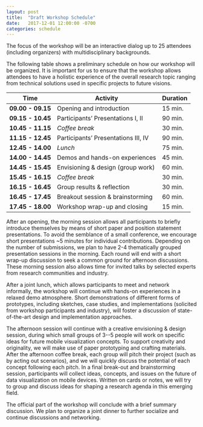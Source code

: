 ```yaml
---
layout: post
title:  "Draft Workshop Schedule"
date:   2017-12-01 12:00:00 -0700
categories: schedule
---
```


The focus of the workshop will be an interactive dialog up to 25 attendees (including organizers) with multidisciplinary backgrounds. 

The following table shows a preliminary schedule on how our workshop will be organized. It is important for us to ensure that the workshop allows attendees to have a holistic experience of the overall research topic ranging from technical solutions used in specific projects to future visions.

| **Time** 	          | Activity            	                | Duration 	|
|------------------   |-------------------------------------	|---------	|
| **09.00 - 09.15** 	| Opening and introduction            	| 15 min. 	|
| **09.15 - 10.45** 	| Participants’ Presentations I, II   	| 90 min. 	|
| **10.45 - 11.15** 	| *Coffee break*                        | 30 min. 	|
| **11.15 - 12.45** 	| Participants’ Presentations III, IV 	| 90 min. 	|
| **12.45 - 14.00** 	| *Lunch*                              	| 75 min. 	|
| **14.00 - 14.45** 	| Demos and hands-on experiences      	| 45 min. 	|
| **14.45 - 15.45** 	| Envisioning & design (group work)   	| 60 min. 	|
| **15.45 - 16.15** 	| *Coffee break*                        | 30 min. 	|
| **16.15 - 16.45** 	| Group results & reflection          	| 30 min. 	|
| **16.45 - 17.45** 	| Breakout session & brainstorming    	| 60 min. 	|
| **17.45 - 18.00** 	| Workshop wrap-up and closing        	| 15 min. 	|

After an opening, the morning session allows all participants to briefly introduce themselves by means of short paper and position statement presentations. To avoid the semblance of a small conference, we encourage short presentations ~5 minutes for individual contributions. Depending on the number of submissions, we plan to have 2-4 thematically grouped presentation sessions in the morning. Each round will end with a short wrap-up discussion to seek a common ground for afternoon discussions. These morning session also allows time for invited talks by selected experts from research communities and industry.

After a joint lunch, which allows participants to meet and network informally, the workshop will continue with hands-on experiences in a relaxed demo atmosphere. Short demonstrations of different forms of prototypes, including sketches, case studies, and implementations (solicited from workshop participants and industry), will foster a discussion of state-of-the-art design and implementation approaches.

The afternoon session will continue with a creative envisioning & design session, during which small groups of 3--5 people will work on specific ideas for future mobile visualization concepts. To support creativity and originality, we will make use of paper prototyping and crafting materials. After the afternoon coffee break, each group will pitch their project (such as by acting out scenarios), and we will quickly discuss the potential of each concept following each pitch. In a final break-out and brainstorming session, participants will collect ideas, concepts, and issues on the future of data visualization on mobile devices. Written on cards or notes, we will try to group and discuss ideas for shaping a research agenda in this emerging field.

The official part of the workshop will conclude with a brief summary discussion. We plan to organize a joint dinner to further socialize and continue discussions and networking.